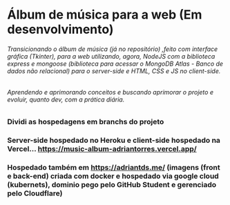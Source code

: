 # Álbum de música para a web (Em desenvolvimento)

###### 	Transicionando o álbum de música (já no repositório) ,feito com interface gráfica (Tkinter), para a web utilizando, agora, NodeJS com a biblioteca express e mongoose (biblioteca para acessar o MongoDB Atlas - Banco de dados não relacional) para o server-side e HTML, CSS e JS no client-side. 

###### 	Aprendendo e aprimorando conceitos e buscando aprimorar o projeto e evoluir, quanto dev, com a prática diária.

### Dividi as hospedagens em branchs do projeto

### Server-side hospedado no Heroku e client-side hospedado na Vercel... https://music-album-adriantorres.vercel.app/

### Hospedado também em https://adriantds.me/ (imagens (front e back-end) criada com docker e hospedado via google cloud (kubernets), dominio pego pelo GitHub Student e gerenciado pelo Cloudflare)

